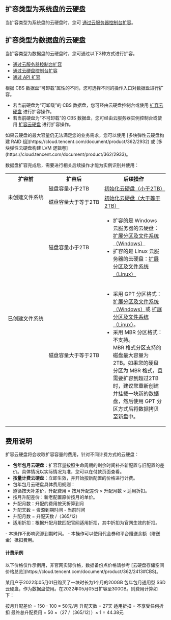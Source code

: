 
## 扩容类型为系统盘的云硬盘
当扩容类型为系统盘的云硬盘时，您可 [通过云服务器控制台扩容](https://cloud.tencent.com/document/product/362/5747#useCVMconsole)。


## 扩容类型为数据盘的云硬盘

当扩容类型为数据盘的云硬盘时，您可通过以下3种方式进行扩容。
- [通过云服务器控制台扩容](https://cloud.tencent.com/document/product/362/5747#useCVMConsole)
- [通过云硬盘控制台扩容](https://cloud.tencent.com/document/product/362/5747#useCBSConsole)
- [通过 API 扩容](https://cloud.tencent.com/document/product/362/5747#useAPI)




根据 CBS 数据盘“可卸载”属性的不同，您可选择不同的操作入口对数据盘进行扩容。
- 若当前硬盘为“可卸载”的 CBS 数据盘，您可经由云硬盘控制台或使用 [扩容云硬盘](https://cloud.tencent.com/document/product/362/16310) 进行扩容操作。
- 若当前硬盘为“不可卸载”的 CBS 数据盘，您可经由云服务器实例控制台或使用 [扩容云硬盘](https://cloud.tencent.com/document/product/362/16310) 进行扩容操作。



<dx-alert infotype="notice" title="">
如果云硬盘的最大容量仍无法满足您的业务需求，您可以使用 [多块弹性云硬盘构建 RAID 组](https://cloud.tencent.com/document/product/362/2932) 或 [多块弹性云硬盘构建 LVM 逻辑卷](https://cloud.tencent.com/document/product/362/2933)。
</dx-alert>


数据盘扩容完成后，需要进行相关后续操作才能为实例识别并使用：
<table>
     <tr>
         <th nowrap="nowrap">扩容前</th>  
         <th nowrap="nowrap">扩容后</th>  
		 <th>后续操作</th>  
     </tr>
	 <tr>
         <td   rowspan="2" nowrap="nowrap">未创建文件系统</td>
         <td>磁盘容量小于2TB</td>
		 <td><a href="https://cloud.tencent.com/document/product/362/6734">初始化云硬盘（小于2TB）</a></td>
     </tr> 
	 <tr>
         <td nowrap="nowrap">磁盘容量大于等于2TB</td>
         <td><a href="https://cloud.tencent.com/document/product/362/6735">初始化云硬盘（大于等于2TB）</a></td>
     </tr>
	 <tr>
         <td   rowspan="2">已创建文件系统</td>
         <td>磁盘容量小于2TB</td>
    		 <td><ul><li>扩容的是 Windows 云服务器的云硬盘：<a href="https://cloud.tencent.com/document/product/362/6737">扩展分区及文件系统（Windows）</a></li>
			 <li>扩容的是 Linux 云服务器的云硬盘：<a href="https://cloud.tencent.com/document/product/362/6738">扩展分区及文件系统（Linux）</a></li></ul>
				 </td>
     </tr>
	 <tr>
         <td>磁盘容量大于等于2TB</td>
         <td>
				 <ul><li>采用 GPT 分区格式： <a href="https://cloud.tencent.com/document/product/362/6737">扩展分区及文件系统（Windows）</a>或 <a href="https://cloud.tencent.com/document/product/362/6738">扩展分区及文件系统（Linux）</a>。</li>
				 <li>采用 MBR 分区格式：不支持。</li>MBR 格式分区支持的磁盘最大容量为2TB。如果您的硬盘分区为 MBR 格式，且需要扩容到超过2TB时，建议您重新创建并挂载一块新的数据盘，然后使用 GPT 分区方式后将数据拷贝至新盘中。</ul>
				 </td>
     </tr>
</table>

## 费用说明
扩容云硬盘将会收取扩容容量的费用，针对不同计费方式的云硬盘：
- **包年包月云硬盘**：扩容容量按照生命周期的剩余时间补齐新配置与旧配置的差价。具体情况以实际情况为准，您可以在付款页面查看。
- **按量计费云硬盘**：立即生效，并开始按新配置的价格进行计费。
- 包年包月云硬盘具体费用规则：
 - 遵循按天补差价，升配费用 = 按月升配差价 × 升配月数 × 适用折扣。
 - 按月升配差价：新老配置原价按月的单价。
 - 升配月数：升配的费用按天折算到月
 - 升配天数 = 资源到期时间 - 当前时间
 - 升配月数 = 升配天数 /（365/12）
 - 适用折扣：根据升配月数匹配官网适用折扣，其中折扣为官网生效的折扣。
<dx-alert infotype="explain" title="">
- 本操作不影响资源到期时间。
- 本操作可以使用代金券和平台赠送余额（赠送金）抵扣费用。
</dx-alert>

#### 计费示例

<dx-alert infotype="explain" title="">
以下价格仅作示例用，非官网实际价格，数据备份点价格请参考 [云硬盘存储空间价格总览](https://cloud.tencent.com/document/product/362/2413#CBS)。
</dx-alert>

某用户于2022年05月01日购买了一块时长为1个月的200GB 包年包月通用型 SSD 云硬盘，作为数据盘使用。在2022年05月05日扩容至300GB。则费用计算如下：

按月升配差价 = 150 - 100 = 50元/月
升配天数 = 27天
适用折扣 = 不享受任何折扣
最终总升配费用 = 50 ×（27 /（365/12））× 1 = 44.38元
